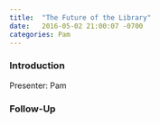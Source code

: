 ```yaml
---
title:  "The Future of the Library"
date:   2016-05-02 21:00:07 -0700
categories: Pam
---
```


### Introduction

Presenter: Pam

### Follow-Up

